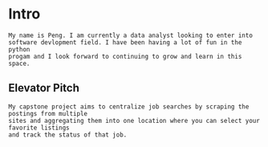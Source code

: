 # Intro
    My name is Peng. I am currently a data analyst looking to enter into 
    software devlopment field. I have been having a lot of fun in the python
    progam and I look forward to continuing to grow and learn in this space.

## Elevator Pitch
    My capstone project aims to centralize job searches by scraping the postings from multiple 
    sites and aggregating them into one location where you can select your favorite listings 
    and track the status of that job.